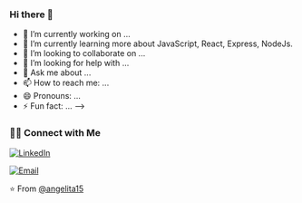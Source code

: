 ### Hi there 👋



- 🔭 I’m currently working on ...
- 🌱 I’m currently learning more about JavaScript, React, Express, NodeJs.
- 👯 I’m looking to collaborate on ...
- 🤔 I’m looking for help with ...
- 💬 Ask me about ...
- 📫 How to reach me: ...
- 😄 Pronouns: ...
- ⚡ Fun fact: ...
-->


<h3> 🤝🏻 Connect with Me </h3>

<a href="https://www.linkedin.com/in/ángela-ruedaa-/" target="_blank"><img alt="LinkedIn" src="https://img.shields.io/badge/LinkedIn-@Angela Rueda-blue?style=flat&logo=linkedin"></a>

<a href="mailto:angela.rueda15@gmail.com"><img alt="Email" src="https://img.shields.io/badge/Email-angela.rueda15@gmail.com-blue?style=flat&logo=gmail"></a>
</p>


⭐️ From [@angelita15](https://github.com/angelita15)
